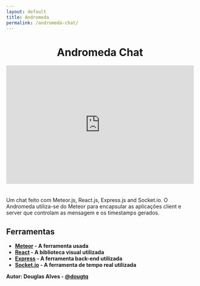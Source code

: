 ```yaml
---
layout: default
title: Andromeda
permalink: /andromeda-chat/
---
```

<h1 align="center"> Andromeda Chat </h1>

<div style="width:100%;height:0;padding-bottom:70%;position:relative;"><iframe src="https://giphy.com/embed/3og0IFrHkIglEOg8Ba" width="100%" height="90%" style="position:absolute" frameBorder="0" class="giphy-embed"></iframe></div><a href="https://giphy.com/gifs/universe-spiral-galaxy-star-cluster-vortex-konczakowski-3og0IFrHkIglEOg8Ba"></a>
Um chat feito com Meteor.js, React.js, Express.js and Socket.io. O Andromeda utiliza-se do Meteor para encapsular as aplicações client e server que controlam as mensagem e os timestamps gerados.

## Ferramentas

* **[Meteor](https://www.meteor.com/) - A ferramenta usada**
* **[React](https://reactjs.org/) - A biblioteca visual utilizada**
* **[Express](http://expressjs.com/) - A ferramenta back-end utilizada**
* **[Socket.io](https://socket.io/) - A ferramenta de tempo real utilizada**

**Autor: Douglas Alves - [@dougtq](https://github.com/dougtq)**